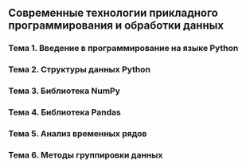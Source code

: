 ## Современные технологии прикладного программирования и обработки данных

### Тема 1. Введение в программирование на языке Python
### Тема 2. Структуры данных Python
### Тема 3. Библиотека NumPy
### Тема 4. Библиотека Pandas
### Тема 5. Анализ временных рядов
### Тема 6. Методы группировки данных
